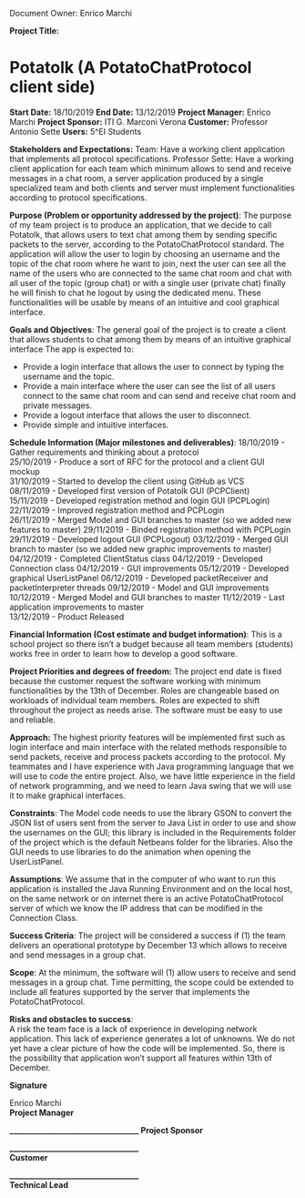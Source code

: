 Document Owner: Enrico Marchi

**Project Title:** 
# Potatolk (A PotatoChatProtocol client side)
**Start Date:** 18/10/2019 
**End Date:** 13/12/2019
**Project Manager:** Enrico Marchi
**Project Sponsor:** ITI G. Marconi Verona
**Customer:** Professor  Antonio Sette
**Users:** 5^EI Students

**Stakeholders and Expectations:**
Team: Have a working client application that implements all protocol specifications.
Professor Sette: Have a working client application for each team which minimum allows to send and receive messages in a chat room, a server application produced by a single specialized team and both clients and server must implement functionalities according to protocol specifications.

**Purpose (Problem or opportunity addressed by the project)**:
The purpose of my team project is to produce an application, that we decide to call Potatolk, that allows users to text chat among them by sending specific packets to the server, according to the PotatoChatProtocol standard.
The application will allow the user to login by choosing an username and the topic of the chat room where he want to join, next the user can see all the name of the users who are connected to the same chat room and chat with all user of the topic (group chat) or with a single user (private chat) finally he will finish to chat he logout by using the dedicated menu.
These functionalities will be usable by means of an intuitive and cool graphical interface.

**Goals and Objectives**: 
The general goal of the project is to create a client that allows students to chat among them by means of an intuitive graphical interface
The app is expected to:
- Provide a login interface that allows the user to connect by typing the username and the topic.
- Provide a main interface where the user can see the list of all users connect to the same chat room and can send and receive chat room and private messages.
- Provide a logout interface that allows the user to disconnect.
- Provide simple and intuitive interfaces.

**Schedule Information (Major milestones and deliverables)**:
18/10/2019 - Gather requirements and thinking about a protocol  
25/10/2019 - Produce a sort of RFC for the protocol and a client GUI mockup  
31/10/2019 - Started to develop the client using GitHub as VCS  
08/11/2019 - Developed first version of Potatolk GUI (PCPClient)  
15/11/2019 - Developed registration method and login GUI (PCPLogin)  
22/11/2019 - Improved registration method and PCPLogin  
26/11/2019 - Merged Model and GUI branches to master (so we added new features to master)
29/11/2019 - Binded registration method with PCPLogin  
29/11/2019 - Developed logout GUI (PCPLogout)
03/12/2019 - Merged GUI branch to master (so we added new graphic improvements to master)
04/12/2019 - Completed ClientStatus class
04/12/2019 - Developed Connection class
04/12/2019 - GUI improvements
05/12/2019 - Developed graphical UserListPanel
06/12/2019 - Developed packetReceiver and packetInterpreter threads
09/12/2019 - Model and GUI improvements
10/12/2019 - Merged Model and GUI branches to master
11/12/2019 - Last application improvements to master  
13/12/2019 - Product Released

**Financial Information (Cost estimate and budget information)**:
This is a school project so there isn’t a budget because all team members (students) works free in order to learn how to develop a good software.

**Project Priorities and degrees of freedom:** 
The project end date is fixed because the customer request the software working with minimum functionalities by the 13th of December. Roles are changeable based on workloads of individual team members.  Roles are expected to shift throughout the project as needs arise.
The software must be easy to use and reliable.

**Approach:** 
The highest priority features will be implemented first such as login interface and main interface with the related methods responsible to send packets, receive and process packets according to the protocol.
My teammates and I have experience with Java programming language that we will use to code the entire project. Also, we have little experience in the field of network programming, and we need to learn Java swing that we will use it to make graphical interfaces.

**Constraints**: 
The Model code needs to use the library GSON to convert the JSON list of users sent from the server to Java List in order to use and show the usernames on the GUI; this library is included in the Requirements folder of the project which is the default Netbeans folder for the libraries.
Also the GUI needs to use libraries to do the animation when opening the UserListPanel.

**Assumptions**: 
We assume that in the computer of who want to run this application is installed the Java Running Environment and on the local host, on the same network or on internet there is an active PotatoChatProtocol server of which we know the IP address that can be modified in the Connection Class.

**Success Criteria**: 
The project will be considered a success if (1) the team delivers an operational prototype by December 13 which allows to receive and send messages in a group chat.

**Scope**: 
At the minimum, the software will (1) allow users to receive and send messages in a group chat. Time permitting, the scope could be extended to include all features supported by the server that implements the PotatoChatProtocol.

**Risks and obstacles to success**:  
A risk the team face is a lack of experience in developing network application.  This lack of experience generates a lot of unknowns. We do not yet have a clear picture of how the code will be implemented. So, there is the possibility that application won’t support all features within 13th of December.

**Signature**

Enrico Marchi  
**Project Manager**

**__________________________________** 
**Project Sponsor**

**__________________________________**  
**Customer**

**__________________________________**  
**Technical Lead**
